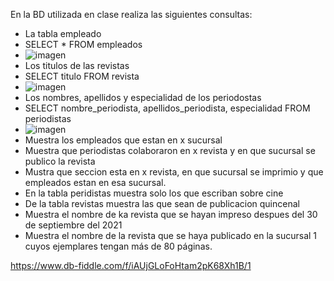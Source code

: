 En la BD utilizada en clase realiza las siguientes consultas:

* La tabla empleado
* SELECT * FROM empleados
* ![imagen](https://user-images.githubusercontent.com/102439815/172027496-0b662ca7-62c4-4bff-b04b-f5a2e4e7977a.png)
* Los titulos de las revistas
* SELECT titulo FROM revista
* ![imagen](https://user-images.githubusercontent.com/102439815/172027886-47956092-49e5-4a71-be0b-123d6ca42ee7.png)
* Los nombres, apellidos y especialidad de los periodostas
* SELECT nombre_periodista, apellidos_periodista, especialidad FROM periodistas
* ![imagen](https://user-images.githubusercontent.com/102439815/172027976-94b21018-3223-4f5f-8795-17c3695ae869.png)
* Muestra los empleados que estan en x sucursal
* Muestra que periodistas colaboraron en x revista y en que sucursal se publico la revista
* Mustra que seccion esta en x revista, en que sucursal se imprimio y que empleados estan en esa sucursal.
* En la tabla peridistas muestra solo los que escriban sobre cine
* De la tabla revistas muestra las que sean de publicacion quincenal
* Muestra el nombre de ka revista que se hayan impreso despues del 30 de septiembre del 2021
* Muestra el nombre de la revista que se haya publicado en la sucursal 1 cuyos ejemplares tengan más de 80 páginas.

https://www.db-fiddle.com/f/iAUjGLoFoHtam2pK68Xh1B/1

